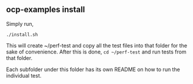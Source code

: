 ## ocp-examples install

Simply run,
```
./install.sh
```

This will create ~/perf-test and copy all the test files into that folder for the
sake of convenience. After this is done, ```cd ~/perf-test``` and run tests from that 
folder. 

Each subfolder under this folder has its own README on how to run the individual test.
